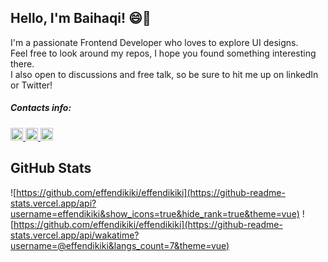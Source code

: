 ## Hello, I'm Baihaqi! 😄👋
I'm a passionate Frontend Developer who loves to explore UI designs. <br>
Feel free to look around my repos, I hope you found something interesting there. <br>
I also open to discussions and free talk, so be sure to hit me up on linkedIn or Twitter!


##### Contacts info:

<a href="https://www.linkedin.com/in/mifbaihaqi/">
<img src="https://image.flaticon.com/icons/png/512/61/61109.png" width="20"/>
</a>
<a href="https://twitter.com/randomdudes00">
<img src="https://image.flaticon.com/icons/png/512/60/60580.png" width="20"/>
</a>
<a href="https://www.instagram.com/effendi_kiki">
<img src="https://image.flaticon.com/icons/png/512/61/61164.png" width="20"/>
</a>

<br>

## GitHub Stats


![https://github.com/effendikiki/effendikiki](https://github-readme-stats.vercel.app/api?username=effendikiki&show_icons=true&hide_rank=true&theme=vue)
![https://github.com/effendikiki/effendikiki](https://github-readme-stats.vercel.app/api/wakatime?username=@effendikiki&langs_count=7&theme=vue)

